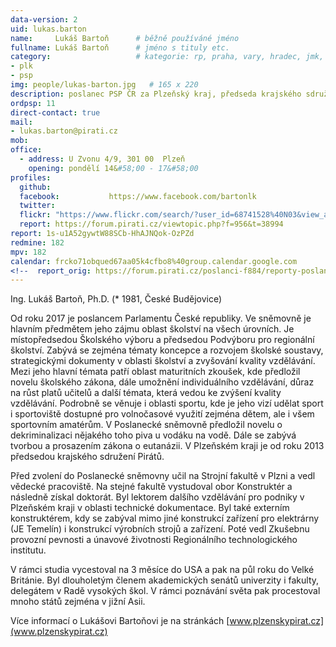 ```yaml
---
data-version: 2
uid: lukas.barton
name:     Lukáš Bartoň  	# běžně používáné jméno
fullname: Lukáš Bartoň  	# jméno s tituly etc.
category:                 	# kategorie: rp, praha, vary, hradec, jmk, senat
- plk
- psp
img: people/lukas-barton.jpg   # 165 x 220
description: poslanec PSP ČR za Plzeňský kraj, předseda krajského sdružení Plzeňský kraj            	# kratký popis, max 160 znaků
ordpsp: 11
direct-contact: true
mail:
- lukas.barton@pirati.cz
mob:
office: 
  - address: U Zvonu 4/9, 301 00  Plzeň
    opening: pondělí 14&#58;00 - 17&#58;00			  
profiles:
  github:                 
  facebook: 		  https://www.facebook.com/bartonlk
  twitter: 		  
  flickr: "https://www.flickr.com/search/?user_id=68741528%40N03&view_all=1&text=Luk.._Barto"
  report: https://forum.pirati.cz/viewtopic.php?f=956&t=38994
report: 1s-u1A52gywtW88SCb-HhAJNQok-OzPZd
redmine: 182
mpv: 182
calendar: frcko71obqued67aa05k4cfbo8%40group.calendar.google.com
<!--  report_orig: https://forum.pirati.cz/poslanci-f884/reporty-poslance-lukase-bartone-t38994.html-->
---
```


Ing. Lukáš Bartoň, Ph.D. (* 1981, České Budějovice)

Od roku 2017 je poslancem Parlamentu České republiky. Ve sněmovně je hlavním předmětem jeho zájmu oblast školství na všech úrovních. Je místopředsedou Školského výboru a předsedou Podvýboru pro regionální školství. Zabývá se zejména tématy koncepce a rozvojem školské soustavy, strategickými dokumenty v oblasti školství a zvyšování kvality vzdělávání. Mezi jeho hlavní témata patří oblast maturitních zkoušek, kde předložil novelu školského zákona, dále umožnění individuálního vzdělávání, důraz na růst platů učitelů a další témata, která vedou ke zvýšení kvality vzdělávání. Podrobně se věnuje i oblasti sportu, kde je jeho vizí udělat sport i sportoviště dostupné pro volnočasové využití zejména dětem, ale i všem sportovním amatérům. V Poslanecké sněmovně předložil novelu o dekriminalizaci nějakého toho piva u vodáku na vodě. Dále se zabývá tvorbou a prosazením zákona o eutanázii. V Plzeňském kraji je od roku 2013 předsedou krajského sdružení Pirátů.

Před zvolení do Poslanecké sněmovny učil na Strojní fakultě v Plzni a vedl vědecké pracoviště. Na stejné fakultě vystudoval obor Konstruktér a následně získal doktorát. Byl lektorem dalšího vzdělávání pro podniky v Plzeňském kraji v oblasti technické dokumentace. Byl také externím konstruktérem, kdy se zabýval mimo jiné konstrukcí zařízení pro elektrárny (JE Temelín) i konstrukcí výrobních strojů a zařízení. Poté vedl Zkušebnu provozní pevnosti a únavové životnosti Regionálního technologického institutu.

V rámci studia vycestoval na 3 měsíce do USA a pak na půl roku do Velké Británie. Byl dlouholetým členem akademických senátů univerzity i fakulty, delegátem v Radě vysokých škol. V rámci poznávání světa  pak procestoval mnoho států zejména v jižní Asii.

Více informací o Lukášovi Bartoňovi je na stránkách [www.plzenskypirat.cz](www.plzenskypirat.cz)

